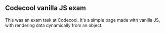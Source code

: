 ## Codecool vanilla JS exam

This was an exam task at Codecool. It's a simple page made with vanilla JS, with rendering data dynamically from an object.

